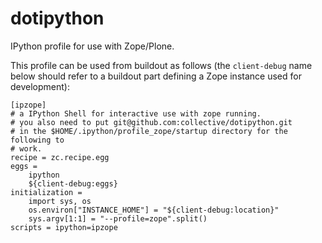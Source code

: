 dotipython
==========

IPython profile for use with Zope/Plone.

This profile can be used from buildout as follows (the `client-debug` name
below should refer to a buildout part defining a Zope instance used for
development):

```
[ipzope]
# a IPython Shell for interactive use with zope running.
# you also need to put git@github.com:collective/dotipython.git
# in the $HOME/.ipython/profile_zope/startup directory for the following to
# work.
recipe = zc.recipe.egg
eggs =
    ipython
    ${client-debug:eggs}
initialization =
    import sys, os
    os.environ["INSTANCE_HOME"] = "${client-debug:location}"
    sys.argv[1:1] = "--profile=zope".split()
scripts = ipython=ipzope
```
